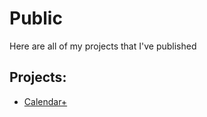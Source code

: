 # Public
Here are all of my projects that I've published

## Projects:
- [Calendar+](https://calendar-plus-rd.netlify.app)
